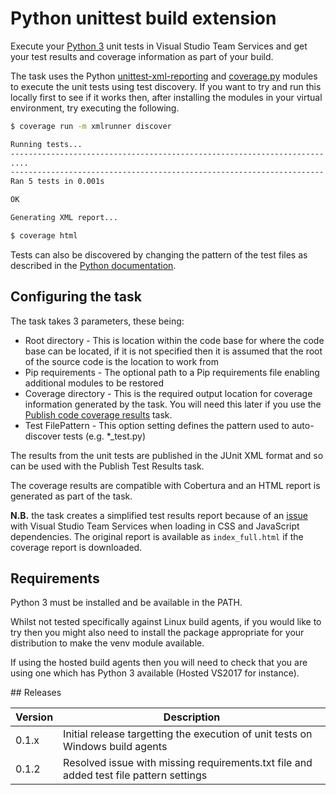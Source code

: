 # Python unittest build extension

Execute your [Python 3](https://www.python.org) unit tests in Visual Studio Team Services and get your test results and coverage information as part of your build.

The task uses the Python [unittest-xml-reporting](https://github.com/xmlrunner/unittest-xml-reporting) and [coverage.py](https://bitbucket.org/ned/coveragepy) modules to execute the unit tests using test discovery. If you want to try and run this locally first to see if it works then, after installing the modules in your virtual environment, try executing the following.

```bash
$ coverage run -m xmlrunner discover

Running tests...
----------------------------------------------------------------------
....
----------------------------------------------------------------------
Ran 5 tests in 0.001s

OK

Generating XML report...

$ coverage html
```

Tests can also be discovered by changing the pattern of the test files as described in the [Python documentation](https://docs.python.org/3/library/unittest.html#test-discovery).

## Configuring the task

The task takes 3 parameters, these being:

* Root directory - This is location within the code base for where the code base can be located, if it is not specified then it is assumed that the root of the source code is the location to work from
* Pip requirements - The optional path to a Pip requirements file enabling additional modules to be restored
* Coverage directory - This is the required output location for coverage information generated by the task. You will need this later if you use the [Publish code coverage results](https://www.visualstudio.com/docs/build/steps/test/publish-code-coverage-results) task.
* Test FilePattern - This option setting defines the pattern used to auto-discover tests (e.g. *_test.py)

The results from the unit tests are published in the JUnit XML format and so can be used with the Publish Test Results task.

The coverage results are compatible with Cobertura and an HTML report is generated as part of the task.

**N.B.** the task creates a simplified test results report because of an [issue](https://github.com/Microsoft/vsts-tasks/issues/3027) with Visual Studio Team Services when loading in CSS and JavaScript dependencies. The original report is available as `index_full.html` if the coverage report is downloaded.

## Requirements

Python 3 must be installed and be available in the PATH.

Whilst not tested specifically against Linux build agents, if you would like to try then you might also need to install the package appropriate for your distribution to make the venv module available.

If using the hosted build agents then you will need to check that you are using one which has Python 3 available (Hosted VS2017 for instance).

## Releases

Version | Description
------- | -----------
0.1.x   | Initial release targetting the execution of unit tests on Windows build agents
0.1.2   | Resolved issue with missing requirements.txt file and added test file pattern settings